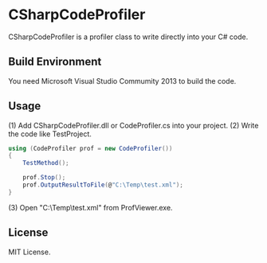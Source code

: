 CSharpCodeProfiler
======================
CSharpCodeProfiler is a profiler class to write directly into your C# code.

Build Environment
------
You need Microsoft Visual Studio Commumity 2013 to build the code.

Usage
------
(1) Add CSharpCodeProfiler.dll or CodeProfiler.cs into your project.
(2) Write the code like TestProject.

```csharp
using (CodeProfiler prof = new CodeProfiler())
{
    TestMethod();

    prof.Stop();
    prof.OutputResultToFile(@"C:\Temp\test.xml");
}
```

(3) Open "C:\Temp\test.xml" from ProfViewer.exe.


License
----------
MIT License.
